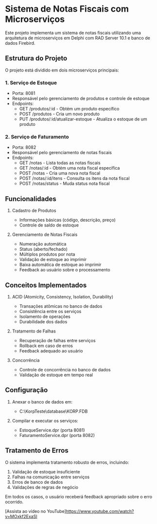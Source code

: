 # Sistema de Notas Fiscais com Microserviços

Este projeto implementa um sistema de notas fiscais utilizando uma arquitetura de microserviços em Delphi com RAD Server 10.1 e banco de dados Firebird.

## Estrutura do Projeto

O projeto está dividido em dois microserviços principais:

### 1. Serviço de Estoque 
- Porta: 8081
- Responsável pelo gerenciamento de produtos e controle de estoque
- Endpoints:
  - GET /produtos/:id - Obtém um produto específico
  - POST /produtos - Cria um novo produto
  - PUT /produtos/:id/atualizar-estoque - Atualiza o estoque de um produto

### 2. Serviço de Faturamento 
- Porta: 8082
- Responsável pelo gerenciamento de notas fiscais
- Endpoints:
  - GET /notas - Lista todas as notas fiscais
  - GET /notas/:id - Obtém uma nota fiscal específica
  - POST /notas - Cria uma nova nota fiscal
  - POST /notas/:id/itens - Consulta os itens da nota fiscal
  - POST /notas/status - Muda status nota fiscal

## Funcionalidades

1. Cadastro de Produtos
   - Informações básicas (código, descrição, preço)
   - Controle de saldo de estoque

2. Gerenciamento de Notas Fiscais
   - Numeração automática
   - Status (aberto/fechado)
   - Múltiplos produtos por nota
   - Validação de estoque ao imprimir
   - Baixa automática de estoque ao imprimir
   - Feedback ao usuário sobre o processamento

## Conceitos Implementados

1. ACID (Atomicity, Consistency, Isolation, Durability)
   - Transações atômicas no banco de dados
   - Consistência entre os serviços
   - Isolamento de operações
   - Durabilidade dos dados

2. Tratamento de Falhas
   - Recuperação de falhas entre serviços
   - Rollback em caso de erros
   - Feedback adequado ao usuário

3. Concorrência
   - Controle de concorrência no banco de dados
   - Validação de estoque em tempo real

## Configuração

1. Anexar o banco de dados em:
   - C:\KorpTeste\database\KORP.FDB

2. Compilar e executar os serviços:
   - EstoqueService.dpr (porta 8081)
   - FaturamentoService.dpr (porta 8082)


## Tratamento de Erros

O sistema implementa tratamento robusto de erros, incluindo:

1. Validação de estoque insuficiente
2. Falhas na comunicação entre serviços
3. Erros de banco de dados
4. Validações de regras de negócio

Em todos os casos, o usuário receberá feedback apropriado sobre o erro ocorrido.

[Assista ao vídeo no YouTube]https://www.youtube.com/watch?v=MOxkf2ExaSI
